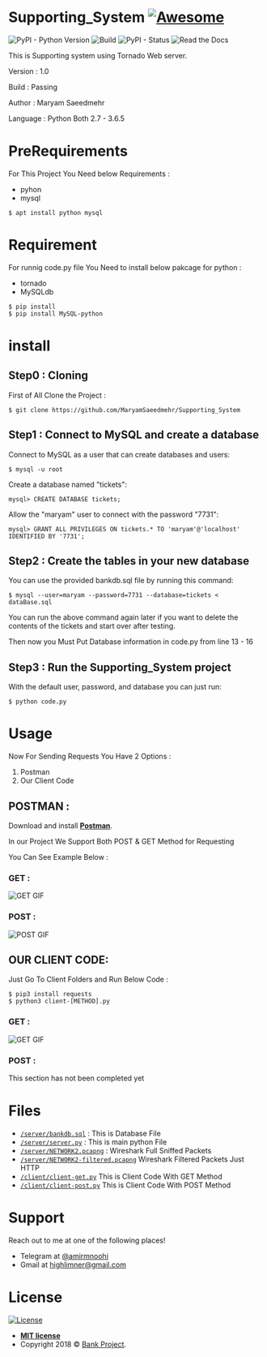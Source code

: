 # Supporting_System [![Awesome](https://cdn.rawgit.com/sindresorhus/awesome/d7305f38d29fed78fa85652e3a63e154dd8e8829/media/badge.svg)](https://gitlab.com/limner/bank-tornadowebserver)

![PyPI - Python Version](https://img.shields.io/pypi/pyversions/Django.svg)
![Build](https://img.shields.io/bitbucket/pipelines/atlassian/adf-builder-javascript/task/SECO-2168.svg)
![PyPI - Status](https://img.shields.io/pypi/status/Django.svg)
![Read the Docs](https://img.shields.io/readthedocs/pip.svg)

This is Supporting system using Tornado Web server.

Version : 1.0

Build : Passing

Author : Maryam Saeedmehr

Language : Python Both 2.7 - 3.6.5




# **PreRequirements**

For This Project You Need below Requirements :
- pyhon
- mysql

```shell
$ apt install python mysql
```

# **Requirement**

For runnig code.py file You Need to install below pakcage for python  :

- tornado 
- MySQLdb


```shell
$ pip install 
$ pip install MySQL-python
```

# **install**
## Step0 : Cloning

First of All Clone the Project : 

```shell
$ git clone https://github.com/MaryamSaeedmehr/Supporting_System
```

## Step1 : Connect to MySQL and create a database

Connect to MySQL as a user that can create databases and users:

```shell
$ mysql -u root
```
    
Create a database named "tickets":
    
```shell
mysql> CREATE DATABASE tickets;
```
    
Allow the "maryam" user to connect with the password "7731":
    
```shell
mysql> GRANT ALL PRIVILEGES ON tickets.* TO 'maryam'@'localhost' IDENTIFIED BY '7731';
```

## Step2 : Create the tables in your new database

You can use the provided bankdb.sql file by running this command:

```shell
$ mysql --user=maryam --password=7731 --database=tickets < dataBase.sql
```

You can run the above command again later if you want to delete the
contents of the tickets and start over after testing.

Then now you Must Put Database information in code.py from line 13 - 16

## Step3 : Run the Supporting_System project


With the default user, password, and database you can just run:

```shell
$ python code.py
```

# **Usage**

Now For Sending Requests You Have 2 Options :
1. Postman
2. Our Client Code

## POSTMAN :
Download and install <a href="https://www.getpostman.com/apps" target="_blank">**Postman**</a>. 

In our Project We Support Both POST & GET Method for Requesting

You Can See Example Below : 

### GET :


![GET GIF](https://highhost.org/gif-video/bank-project-Server-GET.gif)



### POST :


![POST GIF](https://highhost.org/gif-video/bank-project-Server-POST.gif)

## OUR CLIENT CODE:

Just Go To Client Folders and Run Below Code : 

```shell 
$ pip3 install requests
$ python3 client-[METHOD].py
```

### GET :


![GET GIF](https://highhost.org/gif-video/bank-project-Client-GET.gif)



### POST :


This section has not been completed yet


# **Files**

- <a href="https://gitlab.com/limner/bank-tornadowebserver/blob/master/server/bankdb.sql" target="_blank">`/server/bankdb.sql`</a> : This is Database File
- <a href="https://gitlab.com/limner/bank-tornadowebserver/blob/master/server/server.py" target="_blank">`/server/server.py`</a> : This is main python File
- <a href="https://gitlab.com/limner/bank-tornadowebserver/blob/master/server/NETWORK2.pcapng" target="_blank">`/server/NETWORK2.pcapng`</a> : Wireshark Full Sniffed Packets
- <a href="https://gitlab.com/limner/bank-tornadowebserver/blob/master/server/NETWORK2-filtered.pcapng" target="_blank">`/server/NETWORK2-filtered.pcapng`</a> Wireshark Filtered Packets Just HTTP
- <a href="https://gitlab.com/limner/bank-tornadowebserver/blob/master/client/client-get.py" target="_blank">`/client/client-get.py`</a> This is Client Code With GET Method
- <a href="https://gitlab.com/limner/bank-tornadowebserver/blob/master/client/client-post.py" target="_blank">`/client/client-post.py`</a> This is Client Code With POST Method

# **Support**

Reach out to me at one of the following places!

- Telegram at <a href="https://t.me/amirmnoohi" target="_blank">@amirmnoohi</a>
- Gmail at <a href="mailto:highlimner@gmail.com" target="_blank">highlimner@gmail.com</a>

# **License**

[![License](https://img.shields.io/:license-mit-blue.svg?style=flat-square)](http://badges.mit-license.org)

- **[MIT license](http://opensource.org/licenses/mit-license.php)**
- Copyright 2018 © <a href="https://gitlab.com/limner/bank-tornadowebserver" target="_blank">Bank Project</a>.
